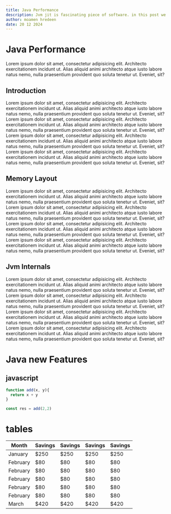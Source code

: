 ```yaml
---
title: Java Performance
description: Jvm jit is fascinating piece of software. in this post we are going to take a look at the jvm internals and the jit
author: moamen hredeen
date: 20 12 2024
---
```



# Java Performance

Lorem ipsum dolor sit amet, consectetur adipisicing elit. Architecto exercitationem incidunt ut. Alias aliquid animi architecto atque iusto labore natus nemo, nulla praesentium provident quo soluta tenetur ut. Eveniet, sit?

## Introduction

Lorem ipsum dolor sit amet, consectetur adipisicing elit. Architecto exercitationem incidunt ut. Alias aliquid animi architecto atque iusto labore natus nemo, nulla praesentium provident quo soluta tenetur ut. Eveniet, sit?
Lorem ipsum dolor sit amet, consectetur adipisicing elit. Architecto exercitationem incidunt ut. Alias aliquid animi architecto atque iusto labore natus nemo, nulla praesentium provident quo soluta tenetur ut. Eveniet, sit?
Lorem ipsum dolor sit amet, consectetur adipisicing elit. Architecto exercitationem incidunt ut. Alias aliquid animi architecto atque iusto labore natus nemo, nulla praesentium provident quo soluta tenetur ut. Eveniet, sit?
Lorem ipsum dolor sit amet, consectetur adipisicing elit. Architecto exercitationem incidunt ut. Alias aliquid animi architecto atque iusto labore natus nemo, nulla praesentium provident quo soluta tenetur ut. Eveniet, sit?


## Memory Layout

Lorem ipsum dolor sit amet, consectetur adipisicing elit. Architecto exercitationem incidunt ut. Alias aliquid animi architecto atque iusto labore natus nemo, nulla praesentium provident quo soluta tenetur ut. Eveniet, sit?
Lorem ipsum dolor sit amet, consectetur adipisicing elit. Architecto exercitationem incidunt ut. Alias aliquid animi architecto atque iusto labore natus nemo, nulla praesentium provident quo soluta tenetur ut. Eveniet, sit?
Lorem ipsum dolor sit amet, consectetur adipisicing elit. Architecto exercitationem incidunt ut. Alias aliquid animi architecto atque iusto labore natus nemo, nulla praesentium provident quo soluta tenetur ut. Eveniet, sit?
Lorem ipsum dolor sit amet, consectetur adipisicing elit. Architecto exercitationem incidunt ut. Alias aliquid animi architecto atque iusto labore natus nemo, nulla praesentium provident quo soluta tenetur ut. Eveniet, sit?

## Jvm Internals

Lorem ipsum dolor sit amet, consectetur adipisicing elit. Architecto exercitationem incidunt ut. Alias aliquid animi architecto atque iusto labore natus nemo, nulla praesentium provident quo soluta tenetur ut. Eveniet, sit?
Lorem ipsum dolor sit amet, consectetur adipisicing elit. Architecto exercitationem incidunt ut. Alias aliquid animi architecto atque iusto labore natus nemo, nulla praesentium provident quo soluta tenetur ut. Eveniet, sit?
Lorem ipsum dolor sit amet, consectetur adipisicing elit. Architecto exercitationem incidunt ut. Alias aliquid animi architecto atque iusto labore natus nemo, nulla praesentium provident quo soluta tenetur ut. Eveniet, sit?
Lorem ipsum dolor sit amet, consectetur adipisicing elit. Architecto exercitationem incidunt ut. Alias aliquid animi architecto atque iusto labore natus nemo, nulla praesentium provident quo soluta tenetur ut. Eveniet, sit?

# Java new Features

## javascript

```javascript
function add(x, y){
  return x + y
}

const res = add(2,2)
```

# tables

| Month    | Savings | Savings | Savings | Savings |
|----------|---------|---------|---------|---------|
| January  | $250    | $250    | $250    | $250    |
| February | $80     | $80     | $80     | $80     |
| February | $80     | $80     | $80     | $80     |
| February | $80     | $80     | $80     | $80     |
| February | $80     | $80     | $80     | $80     |
| February | $80     | $80     | $80     | $80     |
| March    | $420    | $420    | $420    | $420    |

